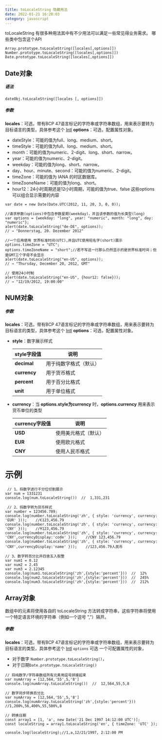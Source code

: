 ```yaml
---
title: toLocaleString 隐藏用法
date: 2022-01-21 16:28:03
category: javascript
---
```

toLocaleString 有很多种用法其中有不少用法可以满足一些常见得业务需求。
哪些类中包含这个API
```
Array.prototype.toLocaleString([locales[,options]])  
Number.prototype.toLocaleString([locales[,options]])
Date.prototype.toLocaleString([locales[,options]]) 
```
## Date对象

##### 语法
```dateObj.toLocaleString([locales [, options]])```
##### 参数

**locales**：可选，带有BCP 47语言标记的字符串或字符串数组，用来表示要转为目标语言的类型，具体参考这个 [Intl](https://developer.mozilla.org/zh-CN/docs/Web/JavaScript/Reference/Global_Objects/Intl)
**options**：可选，配置属性对象。
- dateStyle：可能的值为full、long、medium、short。
- timeStyle：可能的值为full、long、medium、short。
- month：可能的值为numeric、2-digit、long、short、narrow。
- year：可能的值为numeric、2-digit。
- weekday：可能的值为long、short、narrow。
- day、hour、minute、second：可能的值为numeric、2-digit。
- timeZone：可能的值为 IANA 的时区数据库。
- timeZooneName：可能的值为long、short。
- hour12：24小时周期还是12小时周期，可能的值为true、false
这些options可以组合显示需要的内容
```
var date = new Date(Date.UTC(2012, 11, 20, 3, 0, 0));

//请求参数(options)中包含参数星期(weekday)，并且该参数的值为长类型(long)
var options = {weekday: "long", year: "numeric", month: "long", day: "numeric"};
alert(date.toLocaleString("de-DE", options));
// → "Donnerstag, 20. Dezember 2012"

//一个应用使用 世界标准时间(UTC),并且UTC使用短名字(short)展示
options.timeZone = "UTC";
options.timeZoneName = "short";//若不写这一行那么仍然显示的是世界标准时间；但是GMT三个字母不会显示
alert(date.toLocaleString("en-US", options));
// → "Thursday, December 20, 2012, GMT"

// 使用24小时制
alert(date.toLocaleString("en-US", {hour12: false}));
// → "12/19/2012, 19:00:00"
```

## NUM对象
##### 参数

**locales**：可选，带有BCP 47语言标记的字符串或字符串数组，用来表示要转为目标语言的类型，具体参考这个 [Intl](https://developer.mozilla.org/zh-CN/docs/Web/JavaScript/Reference/Global_Objects/Intl)
**options**：可选，配置属性对象。

*   **style**：数字展示样式

    | style字段值 | 说明 |
    | --- | --- |
    | **decimal** | 用于纯数字格式（默认） |
    | **currency** | 用于货币格式 |
    | **percent** | 用于百分比格式 |
    | **unit** | 用于单位格式 |

*   **currency**：当 **options.style为currency** 时，**options.currency** 用来表示货币单位的类型

    | currency字段值 | 说明 |
    | --- | --- |
    | **USD** | 使用美元格式（默认） |
    | **EUR** | 使用欧元格式 |
    | **CNY** | 使用人民币格式 |

# 示例

```
 // 1、将数字进行千分位切割展示
var num = 1331231  
console.log(num.toLocaleString())  //  1,331,231

 // 2、将数字转为货币样式
var number = 123456.789;  
console.log(number.toLocaleString('zh', { style: 'currency', currency: 'EUR' }));    //€123,456.79   
console.log(number.toLocaleString('zh', { style: 'currency', currency: 'CNY' }));    //¥123,456.79   
console.log(number.toLocaleString('zh', { style: 'currency', currency: 'CNY',currencyDisplay:'code' }));    //CNY 123,456.79
console.log(number.toLocaleString('zh', { style: 'currency', currency: 'CNY',currencyDisplay:'name' }));    //123,456.79人民币

// 3、数字转百分比并四舍五入取整
var num1 = 0.12 
var num2 = 2.45
var num3 = 2.12345
console.log(num1.toLocaleString('zh',{style:'percent'}))  //  12%
console.log(num2.toLocaleString('zh',{style:'percent'}))  //  245%  
console.log(num3.toLocaleString('zh',{style:'percent'}))  //  212%  
```
## Array对象
数组中的元素将使用各自的 toLocaleString 方法转成字符串，这些字符串将使用一个特定语言环境的字符串（例如一个逗号 ","）隔开。
##### 参数
**locales**：可选，带有BCP 47语言标记的字符串或字符串数组，用来表示要转为目标语言的类型，具体参考这个 [Intl](https://developer.mozilla.org/zh-CN/docs/Web/JavaScript/Reference/Global_Objects/Intl)
`options` 可选
一个可配置属性的对象，
- 对于数字 `Number.prototype.toLocaleString()`，
- 对于日期`Date.prototype.toLocaleString()`

```
// 将纯数字/字符串数组所有元素用逗号拼接起来  
var numArray = [12,564,'55',5,'8']  
console.log(numArray.toLocaleString())  //  12,564,55,5,8

// 数字同步转换百分比
var numArray = [12,564,'55',5,'8']  
console.log(numArray.toLocaleString('zh',{style:'percent'})) //1,200%,56,400%,55,500%,8

// 转换日期
const array1 = [1, 'a', new Date('21 Dec 1997 14:12:00 UTC')];
const localeString = array1.toLocaleString('en', { timeZone: 'UTC' });

console.log(localeString);//1,a,12/21/1997, 2:12:00 PM
```
